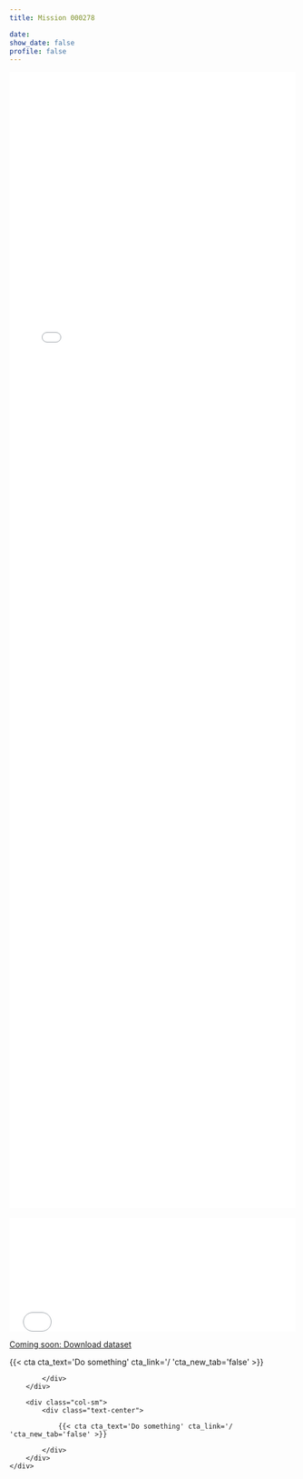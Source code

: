 ```yaml
---
title: Mission 000278

date:
show_date: false
profile: false
---
```


<p style="color: red; line-height: 125%;"></p>

<iframe src="/curation-mission-details-maps/000278.html" frameborder="0" scrolling="yes" seamless="seamless" style="display:block; width:100%; height:50vh; background: rgba(0,0,0,0);" class="tester"></iframe>

<br>

<iframe src="/curation-mission-details-datatables/000278.html" onload='javascript:(function(o){o.style.height=o.contentWindow.document.body.scrollHeight+"px";}(this));' style="height:200px;width:100%;border:none;overflow:hidden;padding:0;"></iframe>

[Coming soon: Download dataset](#)

<div class="container">
    <div class="row">
        <div class="col-sm">
            <div class="text-center">
                <!-- Need to escape the Jinjar render, so pass the CTA shortcode as a jinjar string expression, which Jinjar will output into what is ready by Hugo -->
                {{< cta cta_text='Do something' cta_link='/ 'cta_new_tab='false' >}}
                        
            </div>
        </div>

        <div class="col-sm">
            <div class="text-center">

                {{< cta cta_text='Do something' cta_link='/ 'cta_new_tab='false' >}}

            </div>
        </div>
    </div>
</div>

<!-- Script to make the datatable the height to fit the data -->
<script type="application/javascript">
    var iframe = document.getElementById("myIframe");
 
    iframe.onload = function(){
    iframe.contentWindow.document.body.scrollHeight + 'px';
    }
</script>
